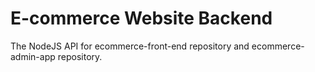 # E-commerce Website Backend

The NodeJS API for ecommerce-front-end repository and ecommerce-admin-app repository. 

